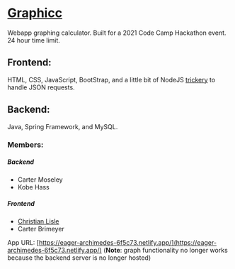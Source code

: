 # [Graphicc](https://eager-archimedes-6f5c73.netlify.app/)
Webapp graphing calculator.
Built for a 2021 Code Camp Hackathon event. 24 hour time limit.

## Frontend:
HTML, CSS, JavaScript, BootStrap, and a little bit of NodeJS [trickery](https://stackoverflow.com/a/43268098/10475867) to handle JSON requests.

## Backend:
Java, Spring Framework, and MySQL.

### Members:
##### Backend
- Carter Moseley
- Kobe Hass
##### Frontend
- [Christian Lisle](http://christianlisle.com)
- Carter Brimeyer

App URL: [https://eager-archimedes-6f5c73.netlify.app/](https://eager-archimedes-6f5c73.netlify.app/) (**Note**: graph functionality no longer works because the backend server is no longer hosted)
